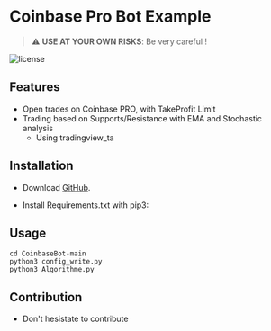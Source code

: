 Coinbase Pro Bot Example
===
> :warning: **USE AT YOUR OWN RISKS**: Be very careful !

![license](https://img.shields.io/badge/license-MIT-blue.svg)

Features
--------

- Open trades on Coinbase PRO, with TakeProfit Limit
- Trading based on Supports/Resistance with EMA and Stochastic analysis
  - Using tradingview_ta 



Installation
------------

- Download [GitHub](https://github.com/hugodemenez/CoinbaseBot/archive/refs/heads/main.zip).
  
- Install Requirements.txt with pip3:


Usage
-----
```
cd CoinbaseBot-main
python3 config_write.py
python3 Algorithme.py
```

Contribution
------------

- Don't hesistate to contribute 


